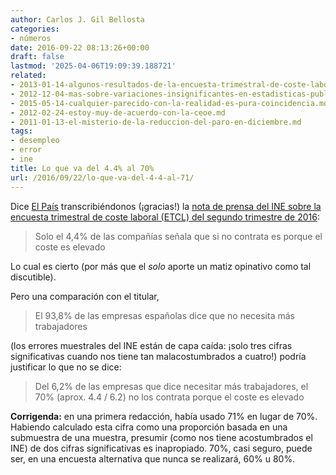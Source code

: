 ```yaml
---
author: Carlos J. Gil Bellosta
categories:
- números
date: 2016-09-22 08:13:26+00:00
draft: false
lastmod: '2025-04-06T19:09:39.188721'
related:
- 2013-01-14-algunos-resultados-de-la-encuesta-trimestral-de-coste-laboral.md
- 2012-12-04-mas-sobre-variaciones-insignificantes-en-estadisticas-publicas.md
- 2015-05-14-cualquier-parecido-con-la-realidad-es-pura-coincidencia.md
- 2012-02-24-estoy-muy-de-acuerdo-con-la-ceoe.md
- 2011-01-13-el-misterio-de-la-reduccion-del-paro-en-diciembre.md
tags:
- desempleo
- error
- ine
title: Lo que va del 4.4% al 70%
url: /2016/09/22/lo-que-va-del-4-4-al-71/
---
```


Dice [El País](http://economia.elpais.com/economia/2016/09/16/actualidad/1474014745_835833.html) transcribiéndonos (¡gracias!) la [nota de prensa del INE sobre la encuesta trimestral de coste laboral (ETCL) del segundo trimestre de 2016](http://www.ine.es/daco/daco42/etcl/etcl0216.pdf):

>Solo el 4,4% de las compañías señala que si no contrata es porque el coste es elevado

Lo cual es cierto (por más que el _solo_ aporte un matiz opinativo como tal discutible).

Pero una comparación con el titular,

> El 93,8% de las empresas españolas dice que no necesita más trabajadores

(los errores muestrales del INE están de capa caída: ¡solo tres cifras significativas cuando nos tiene tan malacostumbrados a cuatro!) podría justificar lo que no se dice:

> Del 6,2% de las empresas que dice necesitar más trabajadores, el 70% (aprox. 4.4 / 6.2) no los contrata porque el coste es elevado

**Corrigenda:** en una primera redacción, había usado 71% en lugar de 70%. Habiendo calculado esta cifra como una proporción basada en una submuestra de una muestra, presumir (como nos tiene acostumbrados el INE) de dos cifras significativas es inapropiado. 70%, casi seguro, puede ser, en una encuesta alternativa que nunca se realizará, 60% u 80%.